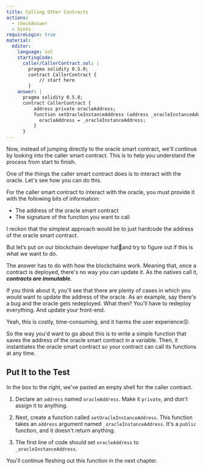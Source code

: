 ```yaml
---
title: Calling Other Contracts
actions:
  - checkAnswer
  - hints
requireLogin: true
material:
  editor:
    language: sol
    startingCode:
      caller/CallerContract.sol: |
        pragma solidity 0.5.0;
        contract CallerContract {
            // start here
        }
    answer: |
      pragma solidity 0.5.0;
      contract CallerContract {
          address private oracleAddress;
          function setOracleInstanceAddress (address _oracleInstanceAddress) public {
            oracleAddress = _oracleInstanceAddress;
          }
      }
---
```


Now, instead of jumping directly to the oracle smart contract, we'll continue by looking into the caller smart contract. This is to help you understand the process from start to finish.

One of the things the caller smart contract does is to interact with the oracle. Let's see how you can do this.

For the caller smart contract to interact with the oracle, you must provide it with the following bits of information:

- The address of the oracle smart contract
- The signature of the function you want to call

I reckon that the simplest approach would be to just hardcode the address of the oracle smart contract.

But let’s put on our blockchain developer hat🎩and try to figure out if this is what we want to do.

The answer has to do with how the blockchains work. Meaning that, once a contract is deployed, there's no way you can update it. As the natives call it, **_contracts are immutable_**.

If you think about it, you'll see that there are plenty of cases in which you would want to update the address of the oracle. As an example, say there's a bug and the oracle gets redeployed. What then? You'll have to redeploy everything. And update your front-end.

Yeah, this is costly, time-consuming, and it harms the user experience😣.

So the way you'd want to go about this is to write a simple function that saves the address of the oracle smart contract in a variable. Then, it instantiates the oracle smart contract so your contract can call its functions at any time.

## Put It to the Test

In the box to the right, we've pasted an empty shell for the caller contract.

1. Declare an `address` named `oracleAddress`. Make it `private`, and don't assign it to anything.

2. Next, create a function called `setOracleInstanceAddress`. This function takes an `address` argument named `_oracleInstanceAddress`. It's a `public` function, and it doesn't return anything.

3. The first line of code should set `oracleAddress` to `_oracleInstanceAddress`.

You'll continue fleshing out this function in the next chapter.
